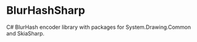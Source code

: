 # BlurHashSharp

C# BlurHash encoder library with packages for System.Drawing.Common and SkiaSharp.
